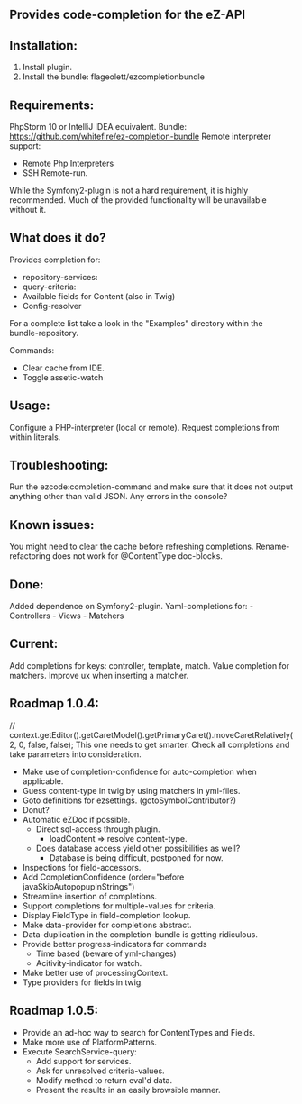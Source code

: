 Provides code-completion for the eZ-API
---------------------------------------

Installation:
-------------
1. Install plugin.
2. Install the bundle: flageolett/ezcompletionbundle

Requirements:
-------------
PhpStorm 10 or IntelliJ IDEA equivalent.
Bundle: https://github.com/whitefire/ez-completion-bundle
Remote interpreter support:
 - Remote Php Interpreters
 - SSH Remote-run.

While the Symfony2-plugin is not a hard requirement, it is highly recommended.
Much of the provided functionality will be unavailable without it.

What does it do?
----------------
Provides completion for:

* repository-services:
* query-criteria:
* Available fields for Content (also in Twig)
* Config-resolver

For a complete list take a look in the "Examples" directory within the bundle-repository.

Commands:

* Clear cache from IDE.
* Toggle assetic-watch

Usage:
------
Configure a PHP-interpreter (local or remote).
Request completions from within literals.

Troubleshooting:
----------------
Run the ezcode:completion-command and make sure that it does not output anything other than valid JSON.
Any errors in the console?

Known issues:
-------------
You might need to clear the cache before refreshing completions.
Rename-refactoring does not work for @ContentType doc-blocks.

Done:
-----
Added dependence on Symfony2-plugin.
Yaml-completions for:
    - Controllers
    - Views
    - Matchers

Current:
--------
Add completions for keys: controller, template, match.
Value completion for matchers.
Improve ux when inserting a matcher.

Roadmap 1.0.4:
--------------

// context.getEditor().getCaretModel().getPrimaryCaret().moveCaretRelatively(2, 0, false, false);
This one needs to get smarter. Check all completions and take parameters into consideration.
* Make use of completion-confidence for auto-completion when applicable.
* Guess content-type in twig by using matchers in yml-files.
* Goto definitions for ezsettings. (gotoSymbolContributor?)
* Donut?
* Automatic eZDoc if possible.
    - Direct sql-access through plugin.
        - loadContent => resolve content-type.
    - Does database access yield other possibilities as well?
        - Database is being difficult, postponed for now.
* Inspections for field-accessors.
* Add CompletionConfidence (order="before javaSkipAutopopupInStrings")
* Streamline insertion of completions.
* Support completions for multiple-values for criteria.
* Display FieldType in field-completion lookup.
* Make data-provider for completions abstract.
* Data-duplication in the completion-bundle is getting ridiculous.
* Provide better progress-indicators for commands
    - Time based (beware of yml-changes)
    - Acitivity-indicator for watch.
* Make better use of processingContext.
* Type providers for fields in twig.

Roadmap 1.0.5:
--------------
* Provide an ad-hoc way to search for ContentTypes and Fields.
* Make more use of PlatformPatterns.
* Execute SearchService-query:
    - Add support for services.
    - Ask for unresolved criteria-values.
    - Modify method to return eval'd data.
    - Present the results in an easily browsible manner.
